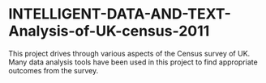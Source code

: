 # INTELLIGENT-DATA-AND-TEXT-Analysis-of-UK-census-2011
This project drives through various aspects of the Census survey of UK. Many data analysis tools have been used in this project to find appropriate outcomes from the survey. 
